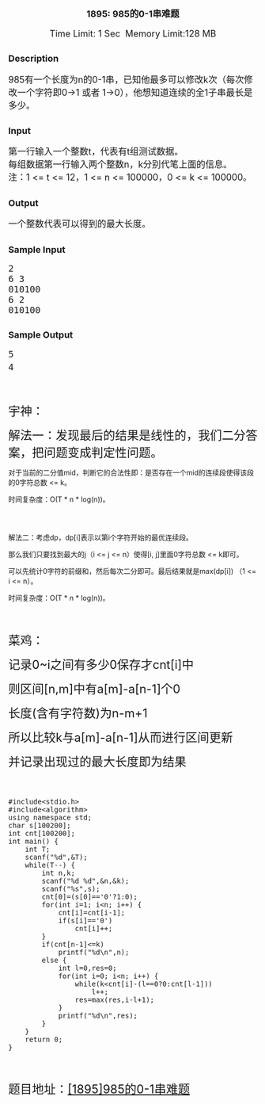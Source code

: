 
<p></p>
<center>
<h2><span style="font-size:18px">1895: 985的0-1串难题</span></h2>
<span style="font-size:18px"><span class="green">Time Limit: </span>1 Sec&nbsp;&nbsp;<span class="green">Memory Limit:</span>128 MB<br>
</span></center>
<h2><span style="font-size:18px">Description</span></h2>
<div class="content">
<p><span style="font-size:18px">985有一个长度为n的0-1串，已知他最多可以修改k次（每次修改一个字符即0-&gt;1 或者 1-&gt;0），他想知道连续的全1子串最长是多少。</span></p>
</div>
<h2><span style="font-size:18px">Input</span></h2>
<div class="content">
<div><span style="font-size:18px">第一行输入一个整数t，代表有t组测试数据。</span></div>
<div><span style="font-size:18px">每组数据第一行输入两个整数n，k分别代笔上面的信息。</span></div>
<div><span style="font-size:18px">注：1 &lt;= t &lt;= 12，1 &lt;= n &lt;= 100000，0 &lt;= k &lt;= 100000。</span></div>
</div>
<h2><span style="font-size:18px">Output</span></h2>
<div class="content">
<p><span style="font-size:18px">一个整数代表可以得到的最大长度。</span></p>
</div>
<h2><span style="font-size:18px">Sample Input</span></h2>
<div class="content pre"><span style="font-size:18px"><span class="sampledata"></span></span>
<pre><span style="font-size:18px">2
6 3
010100
6 2
010100
</span></pre>
</div>
<h2><span style="font-size:18px">Sample Output</span></h2>
<div class="content pre"><span style="font-size:18px"><span class="sampledata"></span></span>
<pre><span style="font-size:18px">5
4</span><span style="font-size:24px">
</span></pre>
</div>
<p></p>
<p><span style="font-size:24px"><br>
</span></p>
<p><span style="font-size:24px">宇神：</span></p>
<p><span style="font-size:24px">解法一：发现最后的结果是线性的，我们二分答案，把问题变成判定性问题。<br>
<span style="white-space:pre"></span>对于当前的二分&#20540;mid，判断它的合法性即：是否存在一个mid的连续段使得该段的0字符总数 &lt;= k。<br>
<span style="white-space:pre"></span>时间复杂度：O(T * n * log(n))。</span></p>
<p><span style="font-size:24px"><br>
解法二：考虑dp，dp[i]表示以第i个字符开始的最优连续段。<br>
<span style="white-space:pre"></span>那么我们只要找到最大的j（i &lt;= j &lt;= n）使得[i, j]里面0字符总数 &lt;= k即可。<br>
<span style="white-space:pre"></span>可以先统计0字符的前缀和，然后每次二分即可。最后结果就是max(dp[i]) （1 &lt;= i &lt;= n）。<br>
<span style="white-space:pre"></span>时间复杂度：O(T * n * log(n))。<br>
</span></p>
<p><span style="font-size:24px"><br>
</span></p>
<p><span style="font-size:24px">菜鸡：</span></p>
<p><span style="font-size:24px">记录0~i之间有多少0保存才cnt[i]中</span></p>
<p><span style="font-size:24px">则区间[n,m]中有a[m]-a[n-1]个0</span></p>
<p><span style="font-size:24px">长度(含有字符数)为n-m&#43;1</span></p>
<p><span style="font-size:24px">所以比较k与<span style="font-size:24px">a[m]-a[n-1]从而进行区间更新</span></span></p>
<p><span style="font-size:24px">并记录出现过的最大长度即为结果</span></p>
<p><span style="font-size:24px"><br>
</span></p>
<p><span style="font-size:24px"></span></p>
<pre code_snippet_id="1805002" snippet_file_name="blog_20160803_1_4282925"  code_snippet_id="1805002" snippet_file_name="blog_20160803_1_4282925" name="code" class="cpp">#include&lt;stdio.h&gt; 
#include&lt;algorithm&gt; 
using namespace std; 
char s[100200]; 
int cnt[100200]; 
int main() { 
    int T; 
    scanf(&quot;%d&quot;,&amp;T); 
    while(T--) { 
        int n,k; 
        scanf(&quot;%d %d&quot;,&amp;n,&amp;k); 
        scanf(&quot;%s&quot;,s); 
        cnt[0]=(s[0]==&#39;0&#39;?1:0); 
        for(int i=1; i&lt;n; i++) { 
            cnt[i]=cnt[i-1]; 
            if(s[i]==&#39;0&#39;) 
                cnt[i]++; 
        } 
        if(cnt[n-1]&lt;=k) 
            printf(&quot;%d\n&quot;,n); 
        else { 
            int l=0,res=0; 
            for(int i=0; i&lt;n; i++) { 
                while(k&lt;cnt[i]-(l==0?0:cnt[l-1])) 
                    l++; 
                res=max(res,i-l+1); 
            } 
            printf(&quot;%d\n&quot;,res); 
        } 
    } 
    return 0; 
} 
</pre>
<p></p>
<p><span style="font-size:24px"><br>
</span></p>
<p><span style="font-size:24px">题目地址：<a target="_blank" target="_blank" href="http://acm.zzuli.edu.cn/zzuliacm/problem.php?id=1895">[1895]985的0-1串难题</a></span></p>
